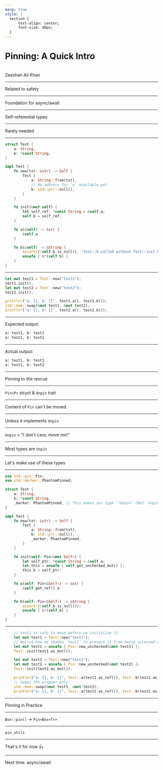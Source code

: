 ```yaml
---
marp: true
style: |
  section {
      text-align: center;
      font-size: 40px;
  }
---
```

# Pinning: A Quick Intro

<br/>
Zeeshan Ali Khan

---
Related to safety

---
Foundation for async/await

---
Self-referential types

---
Rarely needed

---
<style scoped> section{ text-align: left; }</style>

```rust
struct Test {
    a: String,
    b: *const String,
}

impl Test {
    fn new(txt: &str) -> Self {
        Test {
            a: String::from(txt),
            // No address for `a` available yet.
            b: std::ptr::null(),
        }
    }

    fn init(&mut self) {
        let self_ref: *const String = &self.a;
        self.b = self_ref;
    }

    fn a(&self) -> &str {
        &self.a
    }

    fn b(&self) -> &String {
        assert!(!self.b.is_null(), "Test::b called without Test::init being called first");
        unsafe { &*(self.b) }
    }
}
```

---
<style scoped> section{ text-align: left; }</style>

```rust
let mut test1 = Test::new("test1");
test1.init();
let mut test2 = Test::new("test2");
test2.init();

println!("a: {}, b: {}", test1.a(), test1.b());
std::mem::swap(&mut test1, &mut test2);
println!("a: {}, b: {}", test2.a(), test2.b());
```

---
<style scoped> section{ text-align: left; }</style>

Expected output:

```sh
a: test1, b: test1
a: test1, b: test1
```

---
<style scoped> section{ text-align: left; }</style>

Actual output:

```sh
a: test1, b: test1
a: test1, b: test2
```

---
Pinning to the rescue

---
`Pin<P>` struct & `Unpin` trait

---
Content of `Pin` can't be moved

---
Unless it implements `Unpin`

---
`Unpin` = "I don't care, move me!"

---
Most types are `Unpin`

---
Let's make use of these types

---
<style scoped> section{ text-align: left; }</style>

```rust
use std::pin::Pin;
use std::marker::PhantomPinned;

struct Test {
    a: String,
    b: *const String,
    _marker: PhantomPinned, // This makes our type `!Unpin` (Not `Unpin`)
}

impl Test {
    fn new(txt: &str) -> Self {
        Test {
            a: String::from(txt),
            b: std::ptr::null(),
            _marker: PhantomPinned,
        }
    }

    fn init(self: Pin<&mut Self>) {
        let self_ptr: *const String = &self.a;
        let this = unsafe { self.get_unchecked_mut() };
        this.b = self_ptr;
    }

    fn a(self: Pin<&Self>) -> &str {
        &self.get_ref().a
    }

    fn b(self: Pin<&Self>) -> &String {
        assert!(!self.b.is_null());
        unsafe { &*(self.b) }
    }
}
```

---
<style scoped> section{ text-align: left; }</style>

```rust
    // test1 is safe to move before we initialize it
    let mut test1 = Test::new("test1");
    // Notice how we shadow `test1` to prevent it from being accessed again
    let mut test1 = unsafe { Pin::new_unchecked(&mut test1) };
    Test::init(test1.as_mut());

    let mut test2 = Test::new("test2");
    let mut test2 = unsafe { Pin::new_unchecked(&mut test2) };
    Test::init(test2.as_mut());

    println!("a: {}, b: {}", Test::a(test1.as_ref()), Test::b(test1.as_ref()));
    // Swaps the wrapper only.
    std::mem::swap(&mut test1, &mut test2);
    println!("a: {}, b: {}", Test::a(test2.as_ref()), Test::b(test2.as_ref()));
```

---
Pinning in Practice

---
`Box::pin()` -> `Pin<Box<T>>`

---
`pin_utils`

---
That's it for now 👍

---
Next time: async/await
